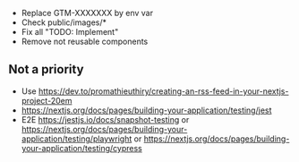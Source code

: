 * Replace GTM-XXXXXXX by env var
* Check public/images/*
* Fix all "TODO: Implement"
* Remove not reusable components

## Not a priority
* Use https://dev.to/promathieuthiry/creating-an-rss-feed-in-your-nextjs-project-20em
* https://nextjs.org/docs/pages/building-your-application/testing/jest
* E2E https://jestjs.io/docs/snapshot-testing or https://nextjs.org/docs/pages/building-your-application/testing/playwright or https://nextjs.org/docs/pages/building-your-application/testing/cypress
